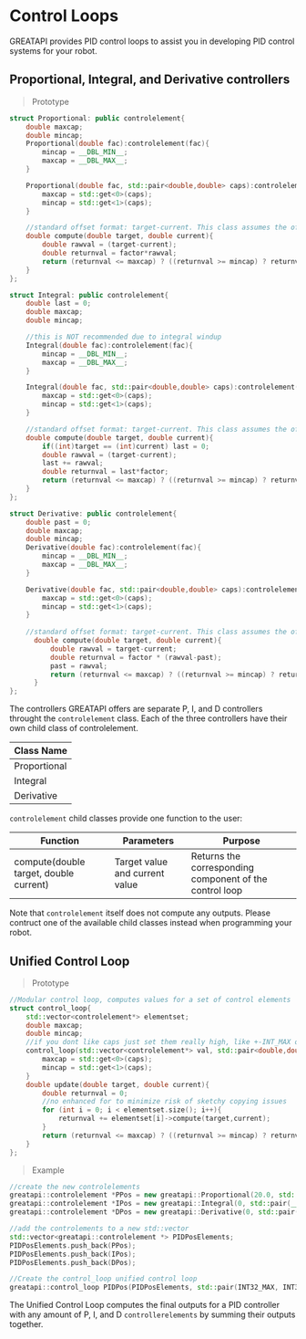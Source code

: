 # Control Loops

GREATAPI provides PID control loops to assist you in developing PID control systems for your robot. 
## Proportional, Integral, and Derivative controllers

> Prototype
```cpp
struct Proportional: public controlelement{
    double maxcap;
    double mincap;
    Proportional(double fac):controlelement(fac){
        mincap = __DBL_MIN__;
        maxcap = __DBL_MAX__;
    }

    Proportional(double fac, std::pair<double,double> caps):controlelement(fac){
        maxcap = std::get<0>(caps);
        mincap = std::get<1>(caps);
    }

    //standard offset format: target-current. This class assumes the offset is in the correct direction already
    double compute(double target, double current){
        double rawval = (target-current);
        double returnval = factor*rawval;
        return (returnval <= maxcap) ? ((returnval >= mincap) ? returnval : mincap) : maxcap;
    }
};

struct Integral: public controlelement{
    double last = 0;
    double maxcap;
    double mincap;

    //this is NOT recommended due to integral windup
    Integral(double fac):controlelement(fac){
        mincap = __DBL_MIN__;
        maxcap = __DBL_MAX__;
    }

    Integral(double fac, std::pair<double,double> caps):controlelement(fac){
        maxcap = std::get<0>(caps);
        mincap = std::get<1>(caps);
    }

    //standard offset format: target-current. This class assumes the offset is in the correct direction already
    double compute(double target, double current){
        if((int)target == (int)current) last = 0;
        double rawval = (target-current);
        last += rawval;
        double returnval = last*factor;
        return (returnval <= maxcap) ? ((returnval >= mincap) ? returnval : mincap) : maxcap;
    }
};

struct Derivative: public controlelement{
    double past = 0;
    double maxcap;
    double mincap;
    Derivative(double fac):controlelement(fac){
        mincap = __DBL_MIN__;
        maxcap = __DBL_MAX__;
    }

    Derivative(double fac, std::pair<double,double> caps):controlelement(fac){
        maxcap = std::get<0>(caps);
        mincap = std::get<1>(caps);
    }
    
    //standard offset format: target-current. This class assumes the offset is in the correct direction already
      double compute(double target, double current){
          double rawval = target-current;
          double returnval = factor * (rawval-past);
          past = rawval;
          return (returnval <= maxcap) ? ((returnval >= mincap) ? returnval : mincap) : maxcap;
      }
};
```

The controllers GREATAPI offers are separate P, I, and D controllers throught the <code>controlelement</code> class. 
Each of the three controllers have their own child class of controlelement. 

Class Name |
---------- |
Proportional |
Integral |
Derivative |

<code>controlelement</code> child classes provide one function to the user: 

Function | Parameters | Purpose |
-------- | ---------- | ------- |
compute(double target, double current) | Target value and current value | Returns the corresponding component of the control loop |

<aside class = "warning">
Note that <code>controlelement</code> itself does not compute any outputs. Please contruct one of the available child classes instead when programming your robot.  
</aside>

## Unified Control Loop

> Prototype

```cpp
//Modular control loop, computes values for a set of control elements
struct control_loop{
    std::vector<controlelement*> elementset;
    double maxcap;
    double mincap;
    //if you dont like caps just set them really high, like +-INT_MAX or something
    control_loop(std::vector<controlelement*> val, std::pair<double,double> caps):elementset(val){
        maxcap = std::get<0>(caps);
        mincap = std::get<1>(caps);
    }
    double update(double target, double current){
        double returnval = 0;
        //no enhanced for to minimize risk of sketchy copying issues
        for (int i = 0; i < elementset.size(); i++){
            returnval += elementset[i]->compute(target,current);
        }
        return (returnval <= maxcap) ? ((returnval >= mincap) ? returnval : mincap) : maxcap;
    }
};
```

> Example

```cpp
//create the new controlelements
greatapi::controlelement *PPos = new greatapi::Proportional(20.0, std::pair(__DBL_MAX__, __DBL_MIN__));
greatapi::controlelement *IPos = new greatapi::Integral(0, std::pair(__DBL_MAX__, __DBL_MIN__));
greatapi::controlelement *DPos = new greatapi::Derivative(0, std::pair(__DBL_MAX__, __DBL_MIN__));

//add the controlements to a new std::vector
std::vector<greatapi::controlelement *> PIDPosElements;
PIDPosElements.push_back(PPos);
PIDPosElements.push_back(IPos);
PIDPosElements.push_back(DPos);

//Create the control_loop unified control loop
greatapi::control_loop PIDPos(PIDPosElements, std::pair(INT32_MAX, INT32_MIN));
```

The Unified Control Loop computes the final outputs for a PID controller with any amount of P, I, and D <code>controllerelements</code> by summing their outputs together.

